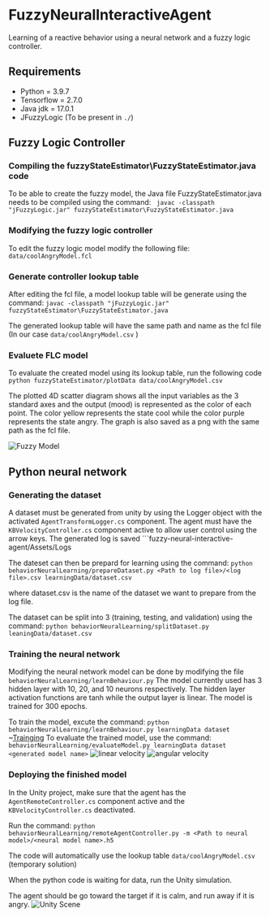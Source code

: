 # FuzzyNeuralInteractiveAgent

Learning of a reactive behavior using a neural network and a fuzzy logic controller. 

## Requirements

* Python = 3.9.7
* Tensorflow = 2.7.0
* Java jdk = 17.0.1
* JFuzzyLogic (To be present in ```./```)

## Fuzzy Logic Controller

### Compiling the fuzzyStateEstimator\FuzzyStateEstimator.java code

To be able to create the fuzzy model, the Java file FuzzyStateEstimator.java needs to be compiled using the command:
``` javac -classpath "jFuzzyLogic.jar" fuzzyStateEstimator\FuzzyStateEstimator.java```

### Modifying the fuzzy logic controller

To edit the fuzzy logic model modify the following file:
``` data/coolAngryModel.fcl```

### Generate controller lookup table

After editing the fcl file, a model lookup table will be generate using the command:
``` javac -classpath "jFuzzyLogic.jar" fuzzyStateEstimator\FuzzyStateEstimator.java ```

The generated lookup table will have the same path and name as the fcl file (In our case ``` data/coolAngryModel.csv ``` )

### Evaluete FLC model

To evaluate the created model using its lookup table, run the following code
``` python fuzzyStateEstimator/plotData data/coolAngryModel.csv ```

The plotted 4D scatter diagram shows all the input variables as the 3 standard axes and the output (mood) is represented as the color of each point.
The color yellow represents the state cool while the color purple represents the state angry.
The graph is also saved as a png with the same path as the fcl file.

![Fuzzy Model](data/coolAngryModelStates.png)

## Python neural network

### Generating the dataset

A dataset must be generated from unity by using the Logger object with the activated ``` AgentTransformLogger.cs ``` component.
The agent must have the ``` KBVelocityController.cs ``` component active to allow user control using the arrow keys.
The generated log is saved ```fuzzy-neural-interactive-agent/Assets/Logs

The dateset can then be prepard for learning using the command:
 ``` python behaviorNeuralLearning/prepareDataset.py <Path to log file>/<log file>.csv learningData/dataset.csv ```

 where dataset.csv is the name of the dataset we want to prepare from the log file.

 The dataset can be split into 3 (training, testing, and validation) using the command:
 ``` python behaviorNeuralLearning/splitDataset.py leaningData/dataset.csv ```

 ### Training the neural network

 Modifying the neural network model can be done by modifying the file ``` behaviorNeuralLearning/learnBehaviour.py```
 The model currently used has 3 hidden layer with 10, 20, and 10 neurons respectively.
 The hidden layer activation functions are tanh while the output layer is linear.
 The model is trained for 300 epochs.

 To train the model, excute the command:
``` python behaviorNeuralLearning/learnBehaviour.py learningData dataset ```
~[Trainging](learningData\Strategy2\mlp_tanh_linear_10x20x10_2021-12-12-16-57-37_loss.png)
To evaluate the trained model, use the command:
``` behaviorNeuralLearning/evaluateModel.py learningData dataset <generated model name> ```
![linear velocity](learningData\Strategy2\strategy2_grid_mlp_tanh_linear_10x20x10_2021-12-12-16-57-37_linearVelo.png)
![angular velocity](learningData\Strategy2\strategy2_grid_mlp_tanh_linear_10x20x10_2021-12-12-16-57-37_angularVelo.png)
### Deploying the finished model

In the Unity project, make sure that the agent has the ``` AgentRemoteController.cs ``` component active and the ``` KBVelocityController.cs ``` deactivated.

Run the command:
``` python behaviorNeuralLearning/remoteAgentController.py -m <Path to neural model>/<neural model name>.h5 ```

The code will automatically use the lookup table ``` data/coolAngryModel.csv ``` (temporary solution)

When the python code is waiting for data, run the Unity simulation.

The agent should be go toward the target if it is calm, and run away if it is angry.
![Unity Scene](Scene_screenshot.png)